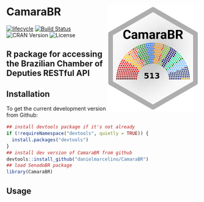 
<!-- README.md is generated from README.Rmd. Please edit that file -->

# CamaraBR <img src="inst/doc/CamaraBR-logo.png" width="240px" align="right" />

[![lifecycle](https://img.shields.io/badge/lifecycle-experimental-orange.svg)](https://www.tidyverse.org/lifecycle/#experimental)
[![Build
Status](https://travis-ci.org/danielmarcelino/CamaraBR.svg?branch=master)](https://travis-ci.org/danielmarcelino/CamaraBR)
![CRAN Version](https://www.r-pkg.org/badges/version/CamaraBR)
![License](https://img.shields.io/badge/license-MIT-blueviolet.svg?style=flat)

## R package for accessing the Brazilian Chamber of Deputies RESTful API

## Installation

To get the current development version from Github:

``` r
## install devtools package if it's not already
if (!requireNamespace("devtools", quietly = TRUE)) {
  install.packages("devtools")
}
## install dev version of CamaraBR from github
devtools::install_github("danielmarcelino/CamaraBR")
## load SenadoBR package
library(CamaraBR)
```

## Usage
